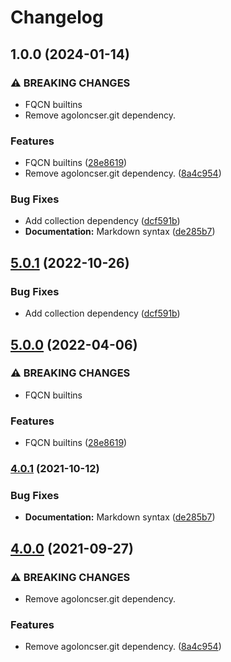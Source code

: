 # Changelog

## 1.0.0 (2024-01-14)


### ⚠ BREAKING CHANGES

* FQCN builtins
* Remove agoloncser.git dependency.

### Features

* FQCN builtins ([28e8619](https://github.com/agoloncser/ansible-role-git-repos/commit/28e8619a2d04099a3978892ddae370e7af447a5d))
* Remove agoloncser.git dependency. ([8a4c954](https://github.com/agoloncser/ansible-role-git-repos/commit/8a4c954ec35260c69790b1b05b315d66bfd22296))


### Bug Fixes

* Add collection dependency ([dcf591b](https://github.com/agoloncser/ansible-role-git-repos/commit/dcf591b1e40f035d42fa6384ff3e5a160f3f86f6))
* **Documentation:** Markdown syntax ([de285b7](https://github.com/agoloncser/ansible-role-git-repos/commit/de285b7cea99bee1d449a71603e2b625018b720e))

## [5.0.1](https://github.com/agoloncser/ansible-role-git-repos/compare/v5.0.0...v5.0.1) (2022-10-26)


### Bug Fixes

* Add collection dependency ([dcf591b](https://github.com/agoloncser/ansible-role-git-repos/commit/dcf591b1e40f035d42fa6384ff3e5a160f3f86f6))

## [5.0.0](https://github.com/agoloncser/ansible-role-git-repos/compare/v4.0.1...v5.0.0) (2022-04-06)


### ⚠ BREAKING CHANGES

* FQCN builtins

### Features

* FQCN builtins ([28e8619](https://github.com/agoloncser/ansible-role-git-repos/commit/28e8619a2d04099a3978892ddae370e7af447a5d))

### [4.0.1](https://www.github.com/agoloncser/ansible-role-git-repos/compare/v4.0.0...v4.0.1) (2021-10-12)


### Bug Fixes

* **Documentation:** Markdown syntax ([de285b7](https://www.github.com/agoloncser/ansible-role-git-repos/commit/de285b7cea99bee1d449a71603e2b625018b720e))

## [4.0.0](https://www.github.com/agoloncser/ansible-role-git-repos/compare/v3.0.0...v4.0.0) (2021-09-27)


### ⚠ BREAKING CHANGES

* Remove agoloncser.git dependency.

### Features

* Remove agoloncser.git dependency. ([8a4c954](https://www.github.com/agoloncser/ansible-role-git-repos/commit/8a4c954ec35260c69790b1b05b315d66bfd22296))
